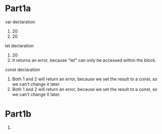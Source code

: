 # Part1a
var declaration
1. 20
2. 20
   
let declaration
1. 20
2. It returns an error, because "let" can only be accessed within the block.
   
const declaration
1. Both 1 and 2 will return an error, because we set the result to a const, so we can't change it later.
2. Both 1 and 2 will return an error, because we set the result to a const, so we can't change it later.

# Part1b
1. 